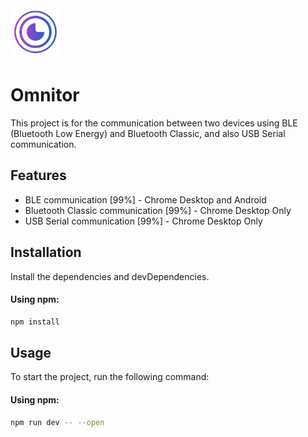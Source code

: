 <img src="src/lib/assets/logo.webp" width="80" height="80"/>

# Omnitor

This project is for the communication between two devices using BLE (Bluetooth Low Energy) and Bluetooth Classic, and also USB Serial communication.

## Features

- BLE communication [99%] - Chrome Desktop and Android
- Bluetooth Classic communication [99%] - Chrome Desktop Only
- USB Serial communication [99%] - Chrome Desktop Only

## Installation

Install the dependencies and devDependencies.

#### Using npm:

```bash
npm install
```

## Usage

To start the project, run the following command:

#### Using npm:

```bash
npm run dev -- --open
```
